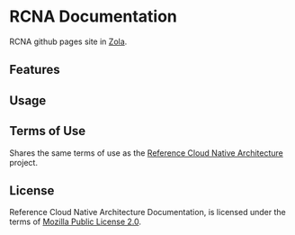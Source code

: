 # RCNA Documentation

RCNA github pages site in [Zola](https://www.getzola.org/).

## Features

## Usage

## Terms of Use

Shares the same terms of use as the [Reference Cloud Native Architecture](../README.md#terms-of-use) project.

## License

Reference Cloud Native Architecture Documentation, is licensed under the terms of [Mozilla Public License 2.0](../LICENSE).
